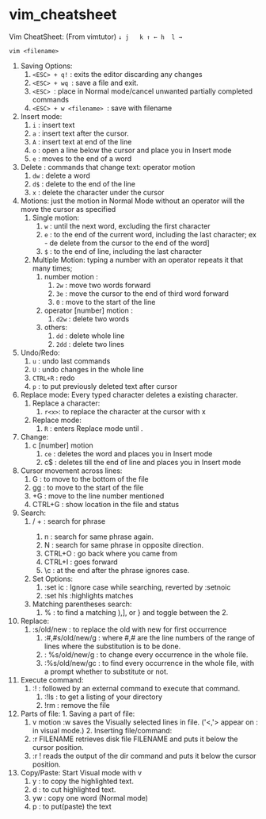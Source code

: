 # vim_cheatsheet

Vim CheatSheet: (From vimtutor)
`
↓ j   k ↑
← h  l → 
`

`vim <filename>`

1. Saving Options:
    1. `<ESC> + q!` : exits the editor discarding any changes
    2. `<ESC> + wq `: save a file and exit.
    3. `<ESC> `: place in Normal mode/cancel unwanted partially completed commands
    4. `<ESC> + w <filename> `: save with filename
2. Insert mode:
    1. `i` : insert text
    2. `a` : insert text after the cursor.
    3. `A` : insert text at end of the line
    4. `o` : open a line below the cursor and place you in Insert mode
    5. `e` : moves to the end of a word
3. Delete :  commands that change text: operator motion
    1. `dw` : delete a word
    2. `d$` : delete to the end of the line
    3. `x` : delete the character under the cursor
4. Motions:  just the motion in Normal Mode without an operator will the move the cursor as specified
    1. Single motion:
        1. `w` : until the next word, excluding the first character
        2. `e` : to the end of the current word, including the last character; ex - de delete from the cursor to the end of the word]
        3. `$` : to the end of line, including the last character
    2. Multiple Motion:  typing a number with an operator repeats it that many times;                       
        1.  number motion :
            1. `2w` : move two words forward
            2. `3e` : move the cursor to the end of third word forward
            3. `0` : move to the start of the line
        2. operator [number] motion :
            1. `d2w` : delete two words
        3.  others:
            1. `dd` : delete whole line
            2. `2dd` : delete two lines
5. Undo/Redo:
    1. `u` : undo last commands
    2. `U` : undo changes in the whole line
    3. `CTRL+R` : redo
    4. `p` : to put previously deleted text after cursor
6. Replace mode: Every typed character deletes a existing character.
    1. Replace a character:
        1. `r<x>`: to replace the character at the cursor with x
    2. Replace mode:
        1. `R` : enters Replace mode until <ESC>.
7. Change: 
    1. c [number] motion
        1. `ce` : deletes the word and places you in Insert mode
        2. c$ : deletes till the end of line and places you in Insert mode
8. Cursor movement across lines:
    1. G : to move to the bottom of the file
    2. gg : to move to the start of the file 
    3. <line number>+G : move to the line number mentioned
    4. CTRL+G : show location in the file and status
9.  Search:
    1. / + <phrase>: search for phrase
        1. n : search for same phrase again.
        2. N : search for same phrase in opposite direction.
        3. CTRL+O : go back where you came from
        4. CTRL+I : goes forward
        5. \c : at the end after the phrase ignores case. 
    2. Set Options: 
        1. :set ic : Ignore case while searching, reverted by :setnoic
        2. :set hls :highlights matches
    3. Matching parentheses search:
        1. % : to find a matching ),], or } and toggle between the 2.
10. Replace:
    1. :s/old/new : to replace the old with new for first occurrence
        1.  :#,#s/old/new/g : where #,# are the line numbers of the range of lines where the substitution is to be done.
        2. : %s/old/new/g : to change every occurrence in the whole file.
        3. :%s/old/new/gc : to find every occurrence in the whole file, with a prompt whether to substitute or not.
11. Execute command:
    1. :!<command> : followed by an external command to execute that command.
        1. :!ls :  to get a listing of your directory
        2. !rm <filename> : remove the file
12.  Parts of file:
    1. Saving a part of file:
        1. v  motion  :w <filename>  saves the Visually selected lines in file. ('<,'> appear on : in visual mode.)
    2. Inserting file/command:
        1. :r FILENAME  retrieves disk file FILENAME and puts it below the cursor position.
        2. :r !<command>  reads the output of the dir command and puts it below the cursor position.
13. Copy/Paste: Start Visual mode with v
    1. y : to copy the highlighted text.
    2. d : to cut highlighted text.
    3. yw : copy one word (Normal mode)
    4. p : to put(paste) the text 




